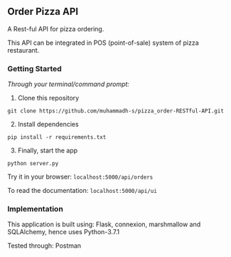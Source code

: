 ## Order Pizza API

A Rest-ful API for pizza ordering.

This API can be integrated in POS (point-of-sale) system of pizza restaurant.

### Getting Started

_Through your terminal/command prompt:_

1. Clone this repository

`git clone https://github.com/muhammadh-s/pizza_order-RESTful-API.git`

2. Install dependencies

`pip install -r requirements.txt`

3. Finally, start the app

`python server.py`

Try it in your browser: `localhost:5000/api/orders`

To read the documentation: `localhost:5000/api/ui`

### Implementation

This application is built using: Flask, connexion, marshmallow and
SQLAlchemy, hence uses Python-3.7.1

Tested through: Postman
